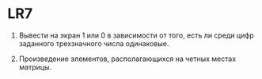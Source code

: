 # LR7
1.	Вывести на экран 1 или 0 в зависимости от того, есть ли среди цифр заданного трехзначного числа одинаковые.

2.	Произведение элементов, располагающихся на четных местах матрицы.
